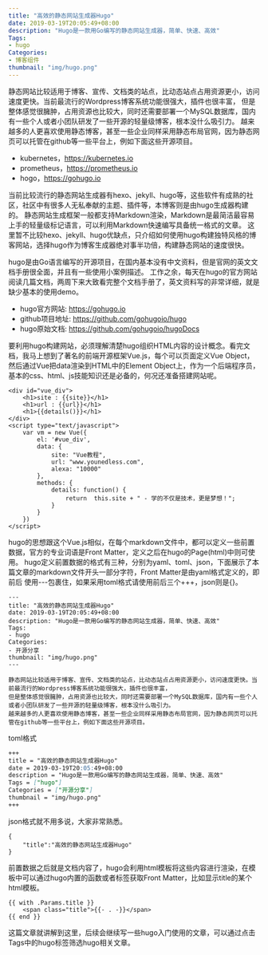 ```yaml
---
title: "高效的静态网站生成器Hugo"
date: 2019-03-19T20:05:49+08:00
description: "Hugo是一款用Go编写的静态网站生成器，简单、快速、高效"
Tags:
- hugo
Categories:
- 博客组件
thumbnail: "img/hugo.png"
---
```


静态网站比较适用于博客、宣传、文档类的站点，比动态站点占用资源更小，访问速度更快。当前最流行的Wordpress博客系统功能很强大，插件也很丰富，
但是整体感觉很臃肿，占用资源也比较大，同时还需要部署一个MySQL数据库，国内有一些个人或者小团队研发了一些开源的轻量级博客，根本没什么吸引力。
越来越多的人更喜欢使用静态博客，甚至一些企业同样采用静态布局官网，因为静态网页可以托管在github等一些平台上，例如下面这些开源项目。

- kubernetes，https://kubernetes.io
- prometheus，https://prometheus.io
- hogo，https://gohugo.io

当前比较流行的静态网站生成器有hexo、jekyll、hugo等，这些软件有成熟的社区，社区中有很多人无私奉献的主题、插件等，本博客则是由hugo生成器构建的。
静态网站生成框架一般都支持Markdown渲染，Markdown是最简洁最容易上手的轻量级标记语言，可以利用Markdown快速编写具备统一格式的文章。
这里暂不比较hexo、jekyll、hugo优缺点，只介绍如何使用hugo构建独特风格的博客网站，选择hugo作为博客生成器绝对事半功倍，构建静态网站的速度很快。

hugo是由Go语言编写的开源项目，在国内基本没有中文资料，但是官网的英文文档手册很全面，并且有一些使用小案例描述。
工作之余，每天在hugo的官方网站阅读几篇文档，两周下来大致看完整个文档手册了，英文资料写的非常详细，就是缺少基本的使用demo。

- hugo官方网站: https://gohugo.io 
- github项目地址: https://github.com/gohugoio/hugo
- hugo原始文档: https://github.com/gohugoio/hugoDocs

要利用hugo构建网站，必须理解清楚hugo组织HTML内容的设计概念。看完文档，我马上想到了著名的前端开源框架Vue.js，每个可以页面定义Vue Object，
然后通过Vue把data渲染到HTML中的Element Object上，作为一个后端程序员，基本的css、html、js技能知识还是必备的，何况还准备搭建网站呢。

```JS
<div id="vue_div">
    <h1>site : {{site}}</h1>
    <h1>url : {{url}}</h1>
    <h1>{{details()}}</h1>
</div>
<script type="text/javascript">
    var vm = new Vue({
        el: '#vue_div',
        data: {
            site: "Vue教程",
            url: "www.younedless.com",
            alexa: "10000"
        },
        methods: {
            details: function() {
                return  this.site + " - 学的不仅是技术，更是梦想！";
            }
        }
    })
</script>

```

hugo的思想跟这个Vue.js相似，在每个markdown文件中，都可以定义一些前置数据，官方的专业词语是Front Matter，定义之后在hugo的Page(html)中则可使用。
hugo定义前置数据的格式有三种，分别为yaml、toml、json，下面展示了本篇文章的markdown文件开头一部分字符，Front Matter是由yaml格式定义的，即前后
使用---包裹住，如果采用toml格式请使用前后三个+++，json则是{}。

```
---
title: "高效的静态网站生成器Hugo"
date: 2019-03-19T20:05:49+08:00
description: "Hugo是一款用Go编写的静态网站生成器，简单、快速、高效"
Tags:
- hugo
Categories:
- 开源分享
thumbnail: "img/hugo.png"
---

静态网站比较适用于博客、宣传、文档类的站点，比动态站点占用资源更小，访问速度更快。当前最流行的Wordpress博客系统功能很强大，插件也很丰富，
但是整体感觉很臃肿，占用资源也比较大，同时还需要部署一个MySQL数据库，国内有一些个人或者小团队研发了一些开源的轻量级博客，根本没什么吸引力。
越来越多的人更喜欢使用静态博客，甚至一些企业同样采用静态布局官网，因为静态网页可以托管在github等一些平台上，例如下面这些开源项目。

```

toml格式

```Markdown
+++
title = "高效的静态网站生成器Hugo"
date = 2019-03-19T20:05:49+08:00
description = "Hugo是一款用Go编写的静态网站生成器，简单、快速、高效"
Tags = ["hugo"]
Categories = ["开源分享"]
thumbnail = "img/hugo.png"
+++
```

json格式就不用多说，大家非常熟悉。

```
{ 
	"title":"高效的静态网站生成器Hugo"
}
```

前置数据之后就是文档内容了，hugo会利用html模板将这些内容进行渲染，在模板中可以通过hugo内置的函数或者标签获取Front Matter，比如显示title的某个html模板。

```
{{ with .Params.title }}
	<span class="title">{{- . -}}</span>
{{ end }}

```

这篇文章就讲解到这里，后续会继续写一些hugo入门使用的文章，可以通过点击Tags中的hugo标签筛选hugo相关文章。